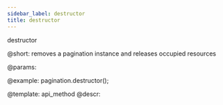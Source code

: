 ```yaml
---
sidebar_label: destructor
title: destructor
---
```


destructor


@short: removes a pagination instance and releases occupied resources

@params:




@example:
pagination.destructor();


@template: api_method
@descr:

